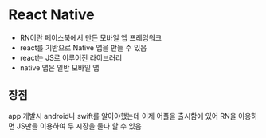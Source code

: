 # React Native
- RN이란 페이스북에서 만든 모바일 엡 프레임워크 
- react를 기반으로 Native 앱을 만들 수 있음
- react는 JS로 이루어진 라이브러리
- native 앱은 일반 모바일 앱

## 장점
app 개발시 android나 swift를 알아야했는데 이제 어플을 출시함에 있어 RN을 이용하면 JS만을 이용하여
두 시장을 둘다 할 수 있음
